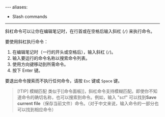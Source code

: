 [](命令面板.md)---
aliases:
  - Slash commands
---

斜杠命令可以让你在编辑笔记时，在行首或在空格后输入斜杠 (`/`) 来执行命令。

要使用斜杠执行命令：

1. 在编辑笔记时（一行的开头或空格后），输入斜杠 (`/`)。
2. 输入要运行的命令名称以搜索命令列表。
3. 使用方向键移动到所需命令。
4. 按下 Enter 键。

要退出命令搜索而不执行任何命令，请按 `Esc` 键或 `Space` 键。

> [!TIP] 模糊匹配
> 类似于[[命令面板]]，斜杠命令支持模糊匹配。即使你不知道命令的确切名称，也可以搜索到命令。例如，输入 "scf" 可以找到**Save current file**（保存当前文件）命令。（对于中文来说，输入命令的一部分也可以找到相应命令）